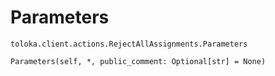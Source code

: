 # Parameters
`toloka.client.actions.RejectAllAssignments.Parameters`

```
Parameters(self, *, public_comment: Optional[str] = None)
```

